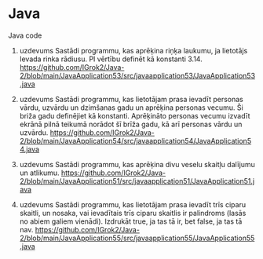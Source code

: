 # Java
Java code


1. uzdevums 
Sastādi programmu, kas aprēķina riņķa laukumu, ja lietotājs levada rinka rādiusu. PI vērtību definēt kā konstanti 3.14.
https://github.com/IGrok2/Java-2/blob/main/JavaApplication53/src/javaapplication53/JavaApplication53.java

2. uzdevums
Sastādi programmu, kas lietotājam prasa ievadīt personas vārdu, uzvārdu un dzimšanas gadu un aprēķina personas vecumu. Ši briža gadu definējiet kā konstanti. Aprēķināto personas vecumu izvadīt ekrānā pilnā teikumā norādot šī brīža gadu, kā arī personas vārdu un uzvārdu.
https://github.com/IGrok2/Java-2/blob/main/JavaApplication54/src/javaapplication54/JavaApplication54.java

3. uzdevums
Sastādi programmu, kas aprēķina divu veselu skaitļu dalījumu un atlikumu.
https://github.com/IGrok2/Java-2/blob/main/JavaApplication51/src/javaapplication51/JavaApplication51.java

4. uzdevums
Sastādi programmu, kas lietotājam prasa ievadīt trīs ciparu skaitli, un nosaka, vai ievadītais trīs ciparu skaitlis ir palindroms (lasās no abiem galiem vienādi). Izdrukāt true, ja tas tā ir, bet false, ja tas tā nav.
https://github.com/IGrok2/Java-2/blob/main/JavaApplication55/src/javaapplication55/JavaApplication55.java






